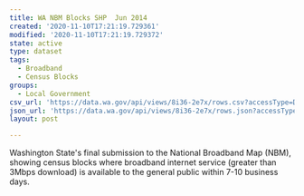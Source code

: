 ```yaml
---
title: WA NBM Blocks SHP  Jun 2014
created: '2020-11-10T17:21:19.729361'
modified: '2020-11-10T17:21:19.729372'
state: active
type: dataset
tags:
  - Broadband
  - Census Blocks
groups:
  - Local Government
csv_url: 'https://data.wa.gov/api/views/8i36-2e7x/rows.csv?accessType=DOWNLOAD'
json_url: 'https://data.wa.gov/api/views/8i36-2e7x/rows.json?accessType=DOWNLOAD'
layout: post

---
```

Washington State's final submission to the National Broadband Map (NBM), showing census blocks where broadband internet service (greater than 3Mbps download) is available to the general public within 7-10 business days.
